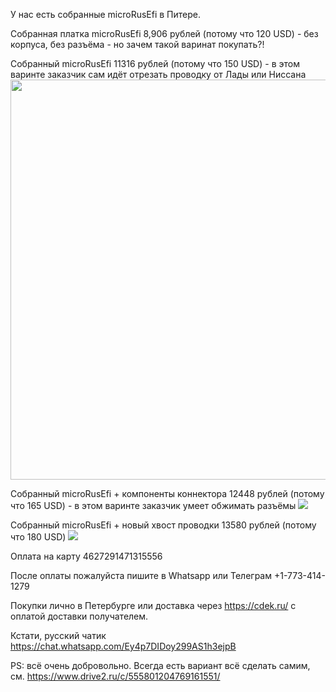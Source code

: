 У нас есть собранные microRusEfi в Питере.

Собранная платка microRusEfi 8,906 рублей (потому что 120 USD) - без корпуса, без разъёма - но зачем такой варинат покупать?!

Собранный microRusEfi 11316 рублей (потому что 150 USD) - в этом варинте заказчик сам идёт отрезать проводку от Лады или Ниссана
<img src="Hardware/microrusefi/store/mre_assembled.jpg" width="640">

Собранный microRusEfi + компоненты коннектора 12448 рублей (потому что 165 USD) - в этом варинте заказчик умеет обжимать разъёмы
<img src="Hardware/microrusefi/store/mre_assembled_connector_kit.jpg">

Собранный microRusEfi + новый хвост проводки 13580 рублей (потому что 180 USD)
<img src="Hardware/microrusefi/store/mre_assembled_pigtail.jpg">

Оплата на карту 4627291471315556

После оплаты пожалуйста пишите в Whatsapp или Телеграм +1-773-414-1279

Покупки лично в Петербурге или доставка через https://cdek.ru/ с оплатой доставки получателем.


Кстати, русский чатик https://chat.whatsapp.com/Ey4p7DIDoy299AS1h3ejpB


PS: всё очень добровольно. Всегда есть вариант всё сделать самим, см. https://www.drive2.ru/c/555801204769161551/